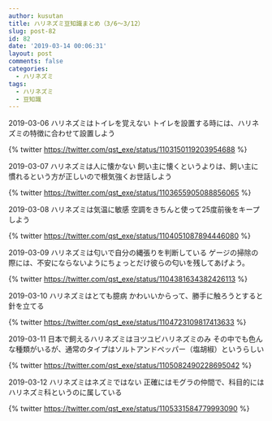 ```yaml
---
author: kusutan
title: ハリネズミ豆知識まとめ（3/6〜3/12）
slug: post-82
id: 82
date: '2019-03-14 00:06:31'
layout: post
comments: false
categories:
  - ハリネズミ
tags:
  - ハリネズミ
  - 豆知識
---
```


2019-03-06 ハリネズミはトイレを覚えない トイレを設置する時には、ハリネズミの特徴に合わせて設置しよう 

{% twitter https://twitter.com/qst_exe/status/1103150119203954688 %}

2019-03-07 ハリネズミは人に懐かない 飼い主に懐くというよりは、飼い主に慣れるという方が正しいので根気強くお世話しよう 

{% twitter https://twitter.com/qst_exe/status/1103655905088856065 %}

2019-03-08 ハリネズミは気温に敏感 空調をきちんと使って25度前後をキープしよう 

{% twitter https://twitter.com/qst_exe/status/1104051087894446080 %}

2019-03-09 ハリネズミは匂いで自分の縄張りを判断している ゲージの掃除の際には、不安にならないようにちょっとだけ彼らの匂いを残してあげよう。 

{% twitter https://twitter.com/qst_exe/status/1104381634382426113 %}

2019-03-10 ハリネズミはとても臆病 かわいいからって、勝手に触ろうとすると針を立てる 

{% twitter https://twitter.com/qst_exe/status/1104723109817413633 %}

2019-03-11 日本で飼えるハリネズミはヨツユビハリネズミのみ その中でも色んな種類がいるが、通常のタイプはソルトアンドペッパー（塩胡椒）というらしい 

{% twitter https://twitter.com/qst_exe/status/1105082490228695042 %}

2019-03-12 ハリネズミはネズミではない 正確にはモグラの仲間で、科目的にはハリネズミ科というのに属している 

{% twitter https://twitter.com/qst_exe/status/1105331584779993090 %}
